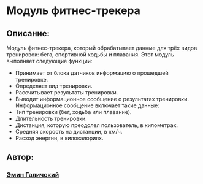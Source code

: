 # Модуль фитнес-трекера

## Описание:
Модуль фитнес-трекера, который обрабатывает данные для трёх видов тренировок:
бега, спортивной ходьбы и плавания.
Этот модуль выполняет следующие функции:
- Принимает от блока датчиков информацию о прошедшей тренировке.
- Определяет вид тренировки.
- Рассчитывает результаты тренировки.
- Выводит информационное сообщение о результатах тренировки.
Информационное сообщение включает такие данные:
- Тип тренировки (бег, ходьба или плавание).
- Длительность тренировки.
- Дистанция, которую преодолел пользователь, в километрах.
- Средняя скорость на дистанции, в км/ч.
- Расход энергии, в килокалориях.

## Автор: 
### [Эмин Галичский](https://github.com/Galichskyeyu "Эмин Галичский")
